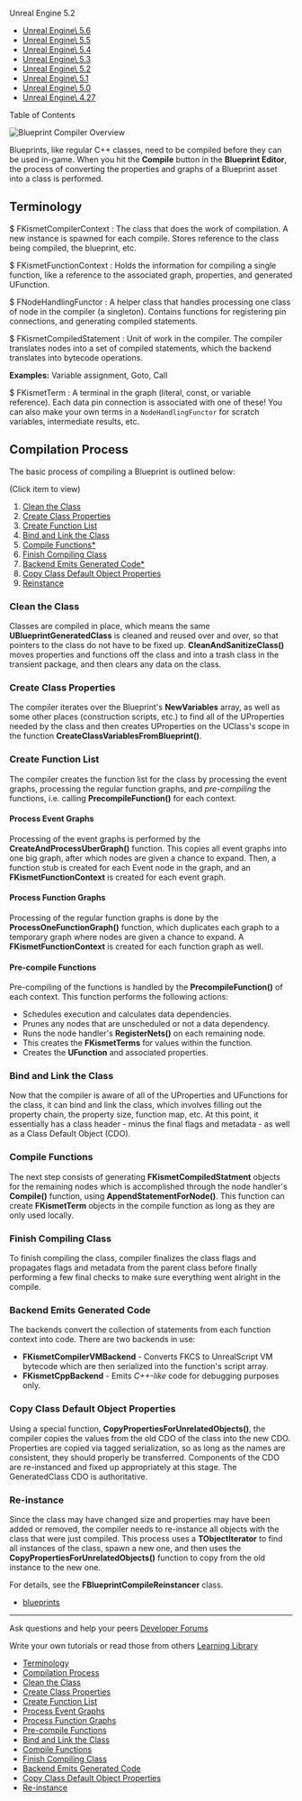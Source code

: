Unreal Engine
5.2

- [Unreal Engine\\
5.6](https://dev.epicgames.com/documentation/en-us/unreal-engine/compiler-overview-for-blueprints-visual-scripting-in-unreal-engine?application_version=5.6)
- [Unreal Engine\\
5.5](https://dev.epicgames.com/documentation/en-us/unreal-engine/compiler-overview-for-blueprints-visual-scripting-in-unreal-engine?application_version=5.5)
- [Unreal Engine\\
5.4](https://dev.epicgames.com/documentation/en-us/unreal-engine/compiler-overview-for-blueprints-visual-scripting-in-unreal-engine?application_version=5.4)
- [Unreal Engine\\
5.3](https://dev.epicgames.com/documentation/en-us/unreal-engine/compiler-overview-for-blueprints-visual-scripting-in-unreal-engine?application_version=5.3)
- [Unreal Engine\\
5.2](https://dev.epicgames.com/documentation/en-us/unreal-engine/compiler-overview-for-blueprints-visual-scripting-in-unreal-engine?application_version=5.2)
- [Unreal Engine\\
5.1](https://dev.epicgames.com/documentation/en-us/unreal-engine/compiler-overview-for-blueprints-visual-scripting-in-unreal-engine?application_version=5.1)
- [Unreal Engine\\
5.0](https://dev.epicgames.com/documentation/en-us/unreal-engine/compiler-overview-for-blueprints-visual-scripting-in-unreal-engine?application_version=5.0)
- [Unreal Engine\\
4.27](https://dev.epicgames.com/documentation/en-us/unreal-engine/compiler-overview-for-blueprints-visual-scripting-in-unreal-engine?application_version=4.27)

Table of Contents

![Blueprint Compiler Overview](https://dev.epicgames.com/community/api/documentation/image/40d886c9-b5a5-4fcb-963a-f7450700f300?resizing_type=fill&width=1920&height=335)

Blueprints, like regular C++ classes, need to be compiled before they can be used in-game. When you hit
the **Compile** button in the **Blueprint Editor**, the process of converting the properties and graphs of
a Blueprint asset into a class is performed.

## Terminology

$ FKismetCompilerContext : The class that does the work of compilation. A new instance is spawned for each compile. Stores reference to the class being compiled, the blueprint, etc.

$ FKismetFunctionContext : Holds the information for compiling a single function, like a reference to the associated graph, properties, and generated UFunction.

$ FNodeHandlingFunctor : A helper class that handles processing one class of node in the compiler (a singleton). Contains functions for registering pin connections, and generating compiled statements.

$ FKismetCompiledStatement : Unit of work in the compiler. The compiler translates nodes into a set of compiled statements, which the backend translates into bytecode operations.

**Examples:** Variable assignment, Goto, Call

$ FKismetTerm : A terminal in the graph (literal, const, or variable reference). Each data pin connection is associated with one of these! You can also make your own terms in a `NodeHandlingFunctor` for scratch variables, intermediate results, etc.

## Compilation Process

The basic process of compiling a Blueprint is outlined below:

(Click item to view)

1. [Clean the Class](https://dev.epicgames.com/documentation/en-us/unreal-engine/compiler-overview-for-blueprints-visual-scripting-in-unreal-engine?application_version=5.2#cleantheclass)
2. [Create Class Properties](https://dev.epicgames.com/documentation/en-us/unreal-engine/compiler-overview-for-blueprints-visual-scripting-in-unreal-engine?application_version=5.2#createclassproperties)
3. [Create Function List](https://dev.epicgames.com/documentation/en-us/unreal-engine/compiler-overview-for-blueprints-visual-scripting-in-unreal-engine?application_version=5.2#createfunctionlist)
4. [Bind and Link the Class](https://dev.epicgames.com/documentation/en-us/unreal-engine/compiler-overview-for-blueprints-visual-scripting-in-unreal-engine?application_version=5.2#bindandlinktheclass)
5. [Compile Functions\*](https://dev.epicgames.com/documentation/en-us/unreal-engine/compiler-overview-for-blueprints-visual-scripting-in-unreal-engine?application_version=5.2#compilefunctions)
6. [Finish Compiling Class](https://dev.epicgames.com/documentation/en-us/unreal-engine/compiler-overview-for-blueprints-visual-scripting-in-unreal-engine?application_version=5.2#finishcompilingclass)
7. [Backend Emits Generated Code\*](https://dev.epicgames.com/documentation/en-us/unreal-engine/compiler-overview-for-blueprints-visual-scripting-in-unreal-engine?application_version=5.2#backendemitsgeneratedcode)
8. [Copy Class Default Object Properties](https://dev.epicgames.com/documentation/en-us/unreal-engine/compiler-overview-for-blueprints-visual-scripting-in-unreal-engine?application_version=5.2#copyclassdefaultobjectproperties)
9. [Reinstance](https://dev.epicgames.com/documentation/en-us/unreal-engine/compiler-overview-for-blueprints-visual-scripting-in-unreal-engine?application_version=5.2#re-instance)

### Clean the Class

Classes are compiled in place, which means the same **UBlueprintGeneratedClass** is cleaned and reused over
and over, so that pointers to the class do not have to be fixed up. **CleanAndSanitizeClass()** moves properties
and functions off the class and into a trash class in the transient package, and then clears any data on the class.

### Create Class Properties

The compiler iterates over the Blueprint's **NewVariables** array, as well as some other places (construction scripts, etc.)
to find all of the UProperties needed by the class and then creates UProperties on the UClass's scope in the
function **CreateClassVariablesFromBlueprint()**.

### Create Function List

The compiler creates the function list for the class by processing the event graphs, processing the regular function
graphs, and _pre-compiling_ the functions, i.e. calling **PrecompileFunction()** for each context.

#### Process Event Graphs

Processing of the event graphs is performed by the **CreateAndProcessUberGraph()** function. This
copies all event graphs into one big graph, after which nodes are given a chance to expand. Then, a function stub is
created for each Event node in the graph, and an **FKismetFunctionContext** is created for each event graph.

#### Process Function Graphs

Processing of the regular function graphs is done by the **ProcessOneFunctionGraph()** function, which duplicates
each graph to a temporary graph where nodes are given a chance to expand. A **FKismetFunctionContext** is created for
each function graph as well.

#### Pre-compile Functions

Pre-compiling of the functions is handled by the **PrecompileFunction()** of each context. This function performs the
following actions:

- Schedules execution and calculates data dependencies.
- Prunes any nodes that are unscheduled or not a data dependency.
- Runs the node handler's **RegisterNets()** on each remaining node.
- This creates the **FKismetTerms** for values within the function.
- Creates the **UFunction** and associated properties.

### Bind and Link the Class

Now that the compiler is aware of all of the UProperties and UFunctions for the class, it can bind and link the class,
which involves filling out the property chain, the property size, function map, etc. At this point, it essentially has
a class header - minus the final flags and metadata - as well as a Class Default Object (CDO).

### Compile Functions

The next step consists of generating **FKismetCompiledStatment** objects for the remaining nodes which is
accomplished through the node handler's **Compile()** function, using **AppendStatementForNode()**. This
function can create **FKismetTerm** objects in the compile function as long as they are only used locally.

### Finish Compiling Class

To finish compiling the class, compiler finalizes the class flags and propagates flags and metadata from the
parent class before finally performing a few final checks to make sure everything went alright in the compile.

### Backend Emits Generated Code

The backends convert the collection of statements from each function context into code. There are two backends
in use:

- **FKismetCompilerVMBackend** \- Converts FKCS to UnrealScript VM bytecode which are then serialized into the function's script array.
- **FKismetCppBackend** \- Emits _C++-like_ code for debugging purposes only.

### Copy Class Default Object Properties

Using a special function, **CopyPropertiesForUnrelatedObjects()**, the compiler copies the values from the old
CDO of the class into the new CDO. Properties are copied via tagged serialization, so as
long as the names are consistent, they should properly be transferred. Components of the CDO are re-instanced and
fixed up appropriately at this stage. The GeneratedClass CDO is authoritative.

### Re-instance

Since the class may have changed size and properties may have been added or removed, the compiler needs to re-instance
all objects with the class that were just compiled. This process uses a **TObjectIterator** to find all instances of the
class, spawn a new one, and then uses the **CopyPropertiesForUnrelatedObjects()** function to copy from the old instance
to the new one.

For details, see the **FBlueprintCompileReinstancer** class.

- [blueprints](https://dev.epicgames.com/community/search?query=blueprints)

* * *

Ask questions and help your peers [Developer Forums](https://forums.unrealengine.com/categories?tag=unreal-engine)

Write your own tutorials or read those from others [Learning Library](https://dev.epicgames.com/community/unreal-engine/learning)

- [Terminology](https://dev.epicgames.com/documentation/en-us/unreal-engine/compiler-overview-for-blueprints-visual-scripting-in-unreal-engine?application_version=5.2#terminology)
- [Compilation Process](https://dev.epicgames.com/documentation/en-us/unreal-engine/compiler-overview-for-blueprints-visual-scripting-in-unreal-engine?application_version=5.2#compilationprocess)
- [Clean the Class](https://dev.epicgames.com/documentation/en-us/unreal-engine/compiler-overview-for-blueprints-visual-scripting-in-unreal-engine?application_version=5.2#cleantheclass)
- [Create Class Properties](https://dev.epicgames.com/documentation/en-us/unreal-engine/compiler-overview-for-blueprints-visual-scripting-in-unreal-engine?application_version=5.2#createclassproperties)
- [Create Function List](https://dev.epicgames.com/documentation/en-us/unreal-engine/compiler-overview-for-blueprints-visual-scripting-in-unreal-engine?application_version=5.2#createfunctionlist)
- [Process Event Graphs](https://dev.epicgames.com/documentation/en-us/unreal-engine/compiler-overview-for-blueprints-visual-scripting-in-unreal-engine?application_version=5.2#processeventgraphs)
- [Process Function Graphs](https://dev.epicgames.com/documentation/en-us/unreal-engine/compiler-overview-for-blueprints-visual-scripting-in-unreal-engine?application_version=5.2#processfunctiongraphs)
- [Pre-compile Functions](https://dev.epicgames.com/documentation/en-us/unreal-engine/compiler-overview-for-blueprints-visual-scripting-in-unreal-engine?application_version=5.2#pre-compilefunctions)
- [Bind and Link the Class](https://dev.epicgames.com/documentation/en-us/unreal-engine/compiler-overview-for-blueprints-visual-scripting-in-unreal-engine?application_version=5.2#bindandlinktheclass)
- [Compile Functions](https://dev.epicgames.com/documentation/en-us/unreal-engine/compiler-overview-for-blueprints-visual-scripting-in-unreal-engine?application_version=5.2#compilefunctions)
- [Finish Compiling Class](https://dev.epicgames.com/documentation/en-us/unreal-engine/compiler-overview-for-blueprints-visual-scripting-in-unreal-engine?application_version=5.2#finishcompilingclass)
- [Backend Emits Generated Code](https://dev.epicgames.com/documentation/en-us/unreal-engine/compiler-overview-for-blueprints-visual-scripting-in-unreal-engine?application_version=5.2#backendemitsgeneratedcode)
- [Copy Class Default Object Properties](https://dev.epicgames.com/documentation/en-us/unreal-engine/compiler-overview-for-blueprints-visual-scripting-in-unreal-engine?application_version=5.2#copyclassdefaultobjectproperties)
- [Re-instance](https://dev.epicgames.com/documentation/en-us/unreal-engine/compiler-overview-for-blueprints-visual-scripting-in-unreal-engine?application_version=5.2#re-instance)